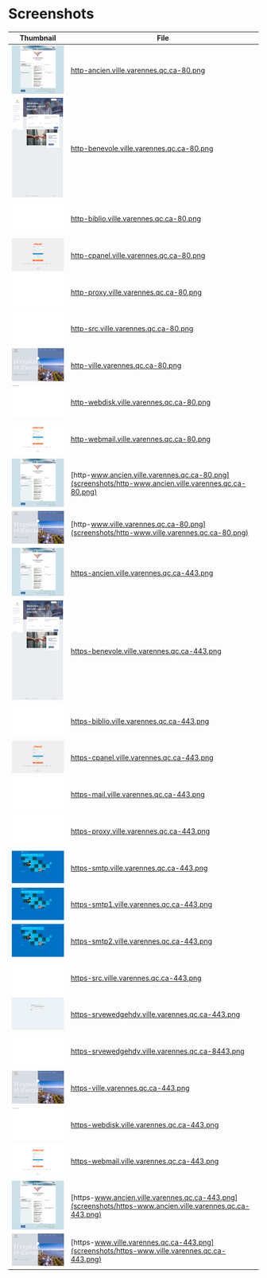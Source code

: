 # Screenshots
| Thumbnail | File |
| --- | --- |
| ![Thumbnail](thumbnails/http-ancien.ville.varennes.qc.ca-80.png) | [http-ancien.ville.varennes.qc.ca-80.png](screenshots/http-ancien.ville.varennes.qc.ca-80.png) |
| ![Thumbnail](thumbnails/http-benevole.ville.varennes.qc.ca-80.png) | [http-benevole.ville.varennes.qc.ca-80.png](screenshots/http-benevole.ville.varennes.qc.ca-80.png) |
| ![Thumbnail](thumbnails/http-biblio.ville.varennes.qc.ca-80.png) | [http-biblio.ville.varennes.qc.ca-80.png](screenshots/http-biblio.ville.varennes.qc.ca-80.png) |
| ![Thumbnail](thumbnails/http-cpanel.ville.varennes.qc.ca-80.png) | [http-cpanel.ville.varennes.qc.ca-80.png](screenshots/http-cpanel.ville.varennes.qc.ca-80.png) |
| ![Thumbnail](thumbnails/http-proxy.ville.varennes.qc.ca-80.png) | [http-proxy.ville.varennes.qc.ca-80.png](screenshots/http-proxy.ville.varennes.qc.ca-80.png) |
| ![Thumbnail](thumbnails/http-src.ville.varennes.qc.ca-80.png) | [http-src.ville.varennes.qc.ca-80.png](screenshots/http-src.ville.varennes.qc.ca-80.png) |
| ![Thumbnail](thumbnails/http-ville.varennes.qc.ca-80.png) | [http-ville.varennes.qc.ca-80.png](screenshots/http-ville.varennes.qc.ca-80.png) |
| ![Thumbnail](thumbnails/http-webdisk.ville.varennes.qc.ca-80.png) | [http-webdisk.ville.varennes.qc.ca-80.png](screenshots/http-webdisk.ville.varennes.qc.ca-80.png) |
| ![Thumbnail](thumbnails/http-webmail.ville.varennes.qc.ca-80.png) | [http-webmail.ville.varennes.qc.ca-80.png](screenshots/http-webmail.ville.varennes.qc.ca-80.png) |
| ![Thumbnail](thumbnails/http-www.ancien.ville.varennes.qc.ca-80.png) | [http-www.ancien.ville.varennes.qc.ca-80.png](screenshots/http-www.ancien.ville.varennes.qc.ca-80.png) |
| ![Thumbnail](thumbnails/http-www.ville.varennes.qc.ca-80.png) | [http-www.ville.varennes.qc.ca-80.png](screenshots/http-www.ville.varennes.qc.ca-80.png) |
| ![Thumbnail](thumbnails/https-ancien.ville.varennes.qc.ca-443.png) | [https-ancien.ville.varennes.qc.ca-443.png](screenshots/https-ancien.ville.varennes.qc.ca-443.png) |
| ![Thumbnail](thumbnails/https-benevole.ville.varennes.qc.ca-443.png) | [https-benevole.ville.varennes.qc.ca-443.png](screenshots/https-benevole.ville.varennes.qc.ca-443.png) |
| ![Thumbnail](thumbnails/https-biblio.ville.varennes.qc.ca-443.png) | [https-biblio.ville.varennes.qc.ca-443.png](screenshots/https-biblio.ville.varennes.qc.ca-443.png) |
| ![Thumbnail](thumbnails/https-cpanel.ville.varennes.qc.ca-443.png) | [https-cpanel.ville.varennes.qc.ca-443.png](screenshots/https-cpanel.ville.varennes.qc.ca-443.png) |
| ![Thumbnail](thumbnails/https-mail.ville.varennes.qc.ca-443.png) | [https-mail.ville.varennes.qc.ca-443.png](screenshots/https-mail.ville.varennes.qc.ca-443.png) |
| ![Thumbnail](thumbnails/https-proxy.ville.varennes.qc.ca-443.png) | [https-proxy.ville.varennes.qc.ca-443.png](screenshots/https-proxy.ville.varennes.qc.ca-443.png) |
| ![Thumbnail](thumbnails/https-smtp.ville.varennes.qc.ca-443.png) | [https-smtp.ville.varennes.qc.ca-443.png](screenshots/https-smtp.ville.varennes.qc.ca-443.png) |
| ![Thumbnail](thumbnails/https-smtp1.ville.varennes.qc.ca-443.png) | [https-smtp1.ville.varennes.qc.ca-443.png](screenshots/https-smtp1.ville.varennes.qc.ca-443.png) |
| ![Thumbnail](thumbnails/https-smtp2.ville.varennes.qc.ca-443.png) | [https-smtp2.ville.varennes.qc.ca-443.png](screenshots/https-smtp2.ville.varennes.qc.ca-443.png) |
| ![Thumbnail](thumbnails/https-src.ville.varennes.qc.ca-443.png) | [https-src.ville.varennes.qc.ca-443.png](screenshots/https-src.ville.varennes.qc.ca-443.png) |
| ![Thumbnail](thumbnails/https-srvewedgehdv.ville.varennes.qc.ca-443.png) | [https-srvewedgehdv.ville.varennes.qc.ca-443.png](screenshots/https-srvewedgehdv.ville.varennes.qc.ca-443.png) |
| ![Thumbnail](thumbnails/https-srvewedgehdv.ville.varennes.qc.ca-8443.png) | [https-srvewedgehdv.ville.varennes.qc.ca-8443.png](screenshots/https-srvewedgehdv.ville.varennes.qc.ca-8443.png) |
| ![Thumbnail](thumbnails/https-ville.varennes.qc.ca-443.png) | [https-ville.varennes.qc.ca-443.png](screenshots/https-ville.varennes.qc.ca-443.png) |
| ![Thumbnail](thumbnails/https-webdisk.ville.varennes.qc.ca-443.png) | [https-webdisk.ville.varennes.qc.ca-443.png](screenshots/https-webdisk.ville.varennes.qc.ca-443.png) |
| ![Thumbnail](thumbnails/https-webmail.ville.varennes.qc.ca-443.png) | [https-webmail.ville.varennes.qc.ca-443.png](screenshots/https-webmail.ville.varennes.qc.ca-443.png) |
| ![Thumbnail](thumbnails/https-www.ancien.ville.varennes.qc.ca-443.png) | [https-www.ancien.ville.varennes.qc.ca-443.png](screenshots/https-www.ancien.ville.varennes.qc.ca-443.png) |
| ![Thumbnail](thumbnails/https-www.ville.varennes.qc.ca-443.png) | [https-www.ville.varennes.qc.ca-443.png](screenshots/https-www.ville.varennes.qc.ca-443.png) |
